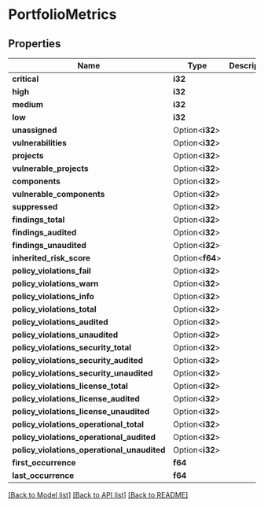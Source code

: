 # PortfolioMetrics

## Properties

Name | Type | Description | Notes
------------ | ------------- | ------------- | -------------
**critical** | **i32** |  | 
**high** | **i32** |  | 
**medium** | **i32** |  | 
**low** | **i32** |  | 
**unassigned** | Option<**i32**> |  | [optional]
**vulnerabilities** | Option<**i32**> |  | [optional]
**projects** | Option<**i32**> |  | [optional]
**vulnerable_projects** | Option<**i32**> |  | [optional]
**components** | Option<**i32**> |  | [optional]
**vulnerable_components** | Option<**i32**> |  | [optional]
**suppressed** | Option<**i32**> |  | [optional]
**findings_total** | Option<**i32**> |  | [optional]
**findings_audited** | Option<**i32**> |  | [optional]
**findings_unaudited** | Option<**i32**> |  | [optional]
**inherited_risk_score** | Option<**f64**> |  | [optional]
**policy_violations_fail** | Option<**i32**> |  | [optional]
**policy_violations_warn** | Option<**i32**> |  | [optional]
**policy_violations_info** | Option<**i32**> |  | [optional]
**policy_violations_total** | Option<**i32**> |  | [optional]
**policy_violations_audited** | Option<**i32**> |  | [optional]
**policy_violations_unaudited** | Option<**i32**> |  | [optional]
**policy_violations_security_total** | Option<**i32**> |  | [optional]
**policy_violations_security_audited** | Option<**i32**> |  | [optional]
**policy_violations_security_unaudited** | Option<**i32**> |  | [optional]
**policy_violations_license_total** | Option<**i32**> |  | [optional]
**policy_violations_license_audited** | Option<**i32**> |  | [optional]
**policy_violations_license_unaudited** | Option<**i32**> |  | [optional]
**policy_violations_operational_total** | Option<**i32**> |  | [optional]
**policy_violations_operational_audited** | Option<**i32**> |  | [optional]
**policy_violations_operational_unaudited** | Option<**i32**> |  | [optional]
**first_occurrence** | **f64** |  | 
**last_occurrence** | **f64** |  | 

[[Back to Model list]](../README.md#documentation-for-models) [[Back to API list]](../README.md#documentation-for-api-endpoints) [[Back to README]](../README.md)


